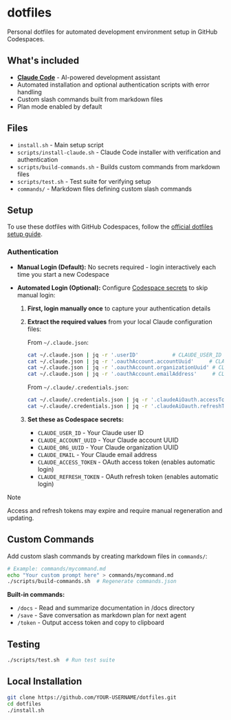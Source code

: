 # dotfiles

Personal dotfiles for automated development environment setup in GitHub Codespaces.

## What's included

- **[Claude Code](https://www.anthropic.com/claude-code)** - AI-powered development assistant
- Automated installation and optional authentication scripts with error handling
- Custom slash commands built from markdown files
- Plan mode enabled by default

## Files

- `install.sh` - Main setup script
- `scripts/install-claude.sh` - Claude Code installer with verification and authentication
- `scripts/build-commands.sh` - Builds custom commands from markdown files
- `scripts/test.sh` - Test suite for verifying setup
- `commands/` - Markdown files defining custom slash commands

## Setup

To use these dotfiles with GitHub Codespaces, follow the [official dotfiles setup guide](https://docs.github.com/en/codespaces/setting-your-user-preferences/personalizing-github-codespaces-for-your-account#dotfiles).

### Authentication

- **Manual Login (Default):** No secrets required - login interactively each time you start a new Codespace
- **Automated Login (Optional):** Configure [Codespace secrets](https://docs.github.com/en/codespaces/managing-your-codespaces/managing-your-account-specific-secrets-for-github-codespaces) to skip manual login:

  1. **First, login manually once** to capture your authentication details
  2. **Extract the required values** from your local Claude configuration files:

     From `~/.claude.json`:
     ```bash
     cat ~/.claude.json | jq -r '.userID'           # CLAUDE_USER_ID
     cat ~/.claude.json | jq -r '.oauthAccount.accountUuid'     # CLAUDE_ACCOUNT_UUID
     cat ~/.claude.json | jq -r '.oauthAccount.organizationUuid' # CLAUDE_ORG_UUID
     cat ~/.claude.json | jq -r '.oauthAccount.emailAddress'     # CLAUDE_EMAIL
     ```

     From `~/.claude/.credentials.json`:
     ```bash
     cat ~/.claude/.credentials.json | jq -r '.claudeAiOauth.accessToken'  # CLAUDE_ACCESS_TOKEN
     cat ~/.claude/.credentials.json | jq -r '.claudeAiOauth.refreshToken' # CLAUDE_REFRESH_TOKEN
     ```

  3. **Set these as Codespace secrets:**
     - `CLAUDE_USER_ID` - Your Claude user ID
     - `CLAUDE_ACCOUNT_UUID` - Your Claude account UUID
     - `CLAUDE_ORG_UUID` - Your Claude organization UUID
     - `CLAUDE_EMAIL` - Your Claude email address
     - `CLAUDE_ACCESS_TOKEN` - OAuth access token (enables automatic login)
     - `CLAUDE_REFRESH_TOKEN` - OAuth refresh token (enables automatic login)

> [!NOTE]
> Access and refresh tokens may expire and require manual regeneration and updating.

## Custom Commands

Add custom slash commands by creating markdown files in `commands/`:

```bash
# Example: commands/mycommand.md
echo "Your custom prompt here" > commands/mycommand.md
./scripts/build-commands.sh  # Regenerate commands.json
```

**Built-in commands:**
- `/docs` - Read and summarize documentation in /docs directory
- `/save` - Save conversation as markdown plan for next agent
- `/token` - Output access token and copy to clipboard

## Testing

```bash
./scripts/test.sh  # Run test suite
```

## Local Installation

```bash
git clone https://github.com/YOUR-USERNAME/dotfiles.git
cd dotfiles
./install.sh
```
